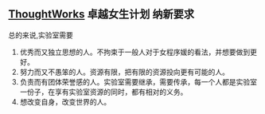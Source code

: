 ## [ThoughtWorks](https://www.thoughtworks.com/ "The Best")  卓越女生计划 纳新要求

总的来说,实验室需要

1. 优秀而又独立思想的人。不拘束于一般人对于女程序媛的看法，并想要做到更好。
2. 努力而又不愚笨的人。资源有限，把有限的资源投向更有可能的人。
3. 负责而有团体荣誉感的人。实验室需要继承，需要传承，每一个人都是实验室一份子，在享有实验室资源的同时，都有相对的义务。
4. 想改变自身，改变世界的人。
